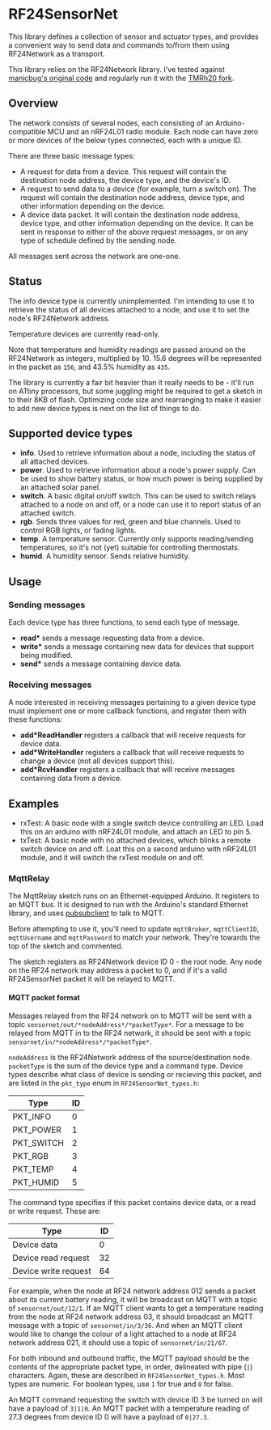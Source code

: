 # RF24SensorNet
This library defines a collection of sensor and actuator types, and
provides a convenient way to send data and commands to/from them using
RF24Network as a transport.

This library relies on the RF24Network library. I've tested against
[manicbug's original code](http://maniacbug.github.io/RF24Network/) and
regularly run it with the [TMRh20 fork](http://tmrh20.github.io/RF24Network/).

## Overview
The network consists of several nodes, each consisting of an
Arduino-compatible MCU and an nRF24L01 radio module. Each node can have
zero or more devices of the below types connected, each with a unique ID.

There are three basic message types:

* A request for data from a device. This request will contain the
  destination node address, the device type, and the device's ID.
* A request to send data to a device (for example, turn a switch on).
  The request will contain the destination node address, device type, and
  other information depending on the device.
* A device data packet. It will contain the destination node address,
  device type, and other information depending on the device. It can be
  sent in response to either of the above request messages, or on
  any type of schedule defined by the sending node.

All messages sent across the network are one-one.

## Status
The info device type is currently unimplemented. I'm intending to use
it to retrieve the status of all devices attached to a node, and use it
to set the node's RF24Network address.

Temperature devices are currently read-only.

Note that temperature and humidity readings are passed around on the
RF24Network as integers, multiplied by 10. 15.6 degrees will be
represented in the packet as `156`, and 43.5% humidity as `435`.

The library is currently a fair bit heavier than it really needs to be -
it'll run on ATtiny processors, but some juggling might be required to get
a sketch in to their 8KB of flash. Optimizing code size and rearranging to
make it easier to add new device types is next on the list of things to do.

## Supported device types
* **info**. Used to retrieve information about a node, including the status
  of all attached devices.
* **power**. Used to retrieve information about a node's power supply.
  Can be used to show battery status, or how much power is being supplied
  by an attached solar panel.
* **switch**. A basic digital on/off switch. This can be used to switch
  relays attached to a node on and off, or a node can use it to report
  status of an attached switch.
* **rgb**.  Sends three values for red, green and blue channels. Used to
  control RGB lights, or fading lights.
* **temp**. A temperature sensor. Currently only supports reading/sending
  temperatures, so it's not (yet) suitable for controlling thermostats.
* **humid**. A humidity sensor. Sends relative humidity.

## Usage
### Sending messages
Each device type has three functions, to send each type of message.

* **read\*** sends a message requesting data from a device.
* **write\*** sends a message containing new data for devices that support
  being modified.
* **send\*** sends a message containing device data.

### Receiving messages
A node interested in receiving messages pertaining to a given device
type must implement one or more callback functions, and register them
with these functions:

* **add\*ReadHandler** registers a callback that will receive requests
  for device data.
* **add\*WriteHandler** registers a callback that will receive requests
  to change a device (not all devices support this).
* **add\*RcvHandler** registers a callback that will receive messages
  containing data from a device.

## Examples
* rxTest: A basic node with a single switch device controlling an LED.
  Load this on an arduino with nRF24L01 module, and attach an LED to pin 5.
* txTest: A basic node with no attached devices, which blinks a remote
  switch device on and off. Loat this on a second arduino with nRF24L01
  module, and it will switch the rxTest module on and off.

### MqttRelay
The MqttRelay sketch runs on an Ethernet-equipped Arduino. It registers
to an MQTT bus. It is designed to run with the Arduino's standard Ethernet
library, and uses [pubsubclient](https://github.com/knolleary/pubsubclient)
to talk to MQTT.

Before attempting to use it, you'll need to update `mqttBroker`,
`mqttClientID`, `mqttUsername` and `mqttPassword` to match your network.
They're towards the top of the sketch and commented.

The sketch registers as RF24Network device ID 0 - the root node. Any node
on the RF24 network may address a packet to 0, and if it's a valid
RF24SensorNet packet it will be relayed to MQTT.

#### MQTT packet format
Messages relayed from the RF24 network on to MQTT will be sent with a
topic `sensornet/out/*nodeAddress*/*packetType*`. For a message to be
relayed from MQTT in to the RF24 network, it should be sent with a topic
`sensornet/in/*nodeAddress*/*packetType*`.

`nodeAddress` is the RF24Network address of the source/destination node.
`packetType` is the sum of the device type and a command type. Device types
describe what class of device is sending or recieving this packet, and are
listed in the `pkt_type` enum in `RF24SensorNet_types.h`:

Type       | ID
-----------|---
PKT_INFO   | 0
PKT_POWER  | 1
PKT_SWITCH | 2
PKT_RGB    | 3
PKT_TEMP   | 4
PKT_HUMID  | 5

The command type specifies if this packet contains device data, or a
read or write request. These are:

Type                 | ID
---------------------|---
Device data          | 0
Device read request  | 32
Device write request | 64

For example, when the node at RF24 network address 012 sends a packet
about its current battery reading, it will be broadcast on MQTT with a
topic of `sensornet/out/12/1`. If an MQTT client wants to get a
temperature reading from the node at RF24 network address 03, it
should broadcast an MQTT message with a topic of `sensornet/in/3/36`.
And when an MQTT client would like to change the colour of a light
attached to a node at RF24 network address 021, it should use a topic of
`sensornet/in/21/67`.

For both inbound and outbound traffic, the MQTT payload should be the
contents of the appropriate packet type, in order, delineated with pipe
(`|`) characters. Again, these are described in `RF24SensorNet_types.h`.
Most types are numeric. For boolean types, use `1` for true and `0` for
false.

An MQTT command requesting the switch with device ID 3 be turned on will
have a payload of `3|1|0`. An MQTT packet with a temperature reading
of 27.3 degrees from device ID 0 will have a payload of `0|27.3`.